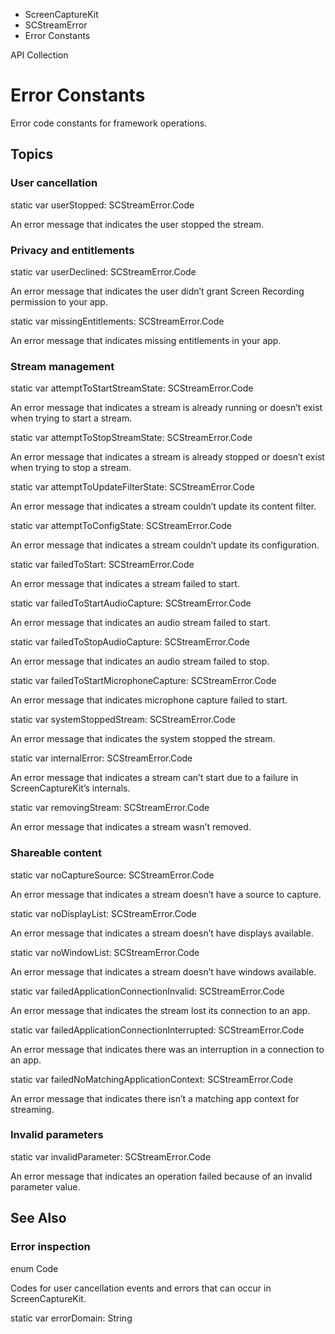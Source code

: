 

- ScreenCaptureKit
- SCStreamError
-  Error Constants 

API Collection

# Error Constants

Error code constants for framework operations.

## Topics

### User cancellation

static var userStopped: SCStreamError.Code

An error message that indicates the user stopped the stream.

### Privacy and entitlements

static var userDeclined: SCStreamError.Code

An error message that indicates the user didn’t grant Screen Recording permission to your app.

static var missingEntitlements: SCStreamError.Code

An error message that indicates missing entitlements in your app.

### Stream management

static var attemptToStartStreamState: SCStreamError.Code

An error message that indicates a stream is already running or doesn’t exist when trying to start a stream.

static var attemptToStopStreamState: SCStreamError.Code

An error message that indicates a stream is already stopped or doesn’t exist when trying to stop a stream.

static var attemptToUpdateFilterState: SCStreamError.Code

An error message that indicates a stream couldn’t update its content filter.

static var attemptToConfigState: SCStreamError.Code

An error message that indicates a stream couldn’t update its configuration.

static var failedToStart: SCStreamError.Code

An error message that indicates a stream failed to start.

static var failedToStartAudioCapture: SCStreamError.Code

An error message that indicates an audio stream failed to start.

static var failedToStopAudioCapture: SCStreamError.Code

An error message that indicates an audio stream failed to stop.

static var failedToStartMicrophoneCapture: SCStreamError.Code

An error message that indicates microphone capture failed to start.

static var systemStoppedStream: SCStreamError.Code

An error message that indicates the system stopped the stream.

static var internalError: SCStreamError.Code

An error message that indicates a stream can’t start due to a failure in ScreenCaptureKit’s internals.

static var removingStream: SCStreamError.Code

An error message that indicates a stream wasn’t removed.

### Shareable content

static var noCaptureSource: SCStreamError.Code

An error message that indicates a stream doesn’t have a source to capture.

static var noDisplayList: SCStreamError.Code

An error message that indicates a stream doesn’t have displays available.

static var noWindowList: SCStreamError.Code

An error message that indicates a stream doesn’t have windows available.

static var failedApplicationConnectionInvalid: SCStreamError.Code

An error message that indicates the stream lost its connection to an app.

static var failedApplicationConnectionInterrupted: SCStreamError.Code

An error message that indicates there was an interruption in a connection to an app.

static var failedNoMatchingApplicationContext: SCStreamError.Code

An error message that indicates there isn’t a matching app context for streaming.

### Invalid parameters

static var invalidParameter: SCStreamError.Code

An error message that indicates an operation failed because of an invalid parameter value.

## See Also

### Error inspection

enum Code

Codes for user cancellation events and errors that can occur in ScreenCaptureKit.

static var errorDomain: String


